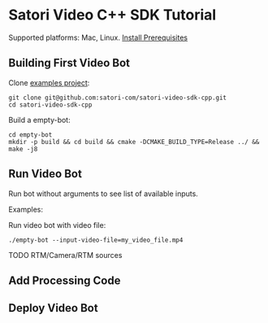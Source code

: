 # Satori Video C++ SDK Tutorial

Supported platforms: Mac, Linux. [Install Prerequisites](docs/prerequisites.md)

## Building First Video Bot

Clone [examples project](https://github.com/satori-com/satori-video-sdk-cpp-examples):

```
git clone git@github.com:satori-com/satori-video-sdk-cpp.git
cd satori-video-sdk-cpp
```

Build a empty-bot:

```
cd empty-bot
mkdir -p build && cd build && cmake -DCMAKE_BUILD_TYPE=Release ../ && make -j8
```

## Run Video Bot

Run bot without arguments to see list of available inputs.

Examples:

Run video bot with video file:

```
./empty-bot --input-video-file=my_video_file.mp4
```


TODO RTM/Camera/RTM sources

## Add Processing Code

## Deploy Video Bot
